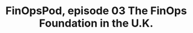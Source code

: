 ---
title: FinOpsPod, episode 03 The FinOps Foundation in the U.K.
description: Join the FinOps Foundation staff on their trip to the United Kingdom! Listen to clips of the London Roadshow and experience connecting with FinOps peers with Noel Crowley. Then get an overview of the staff offsite in Edinburgh.
date-added: Apr 2022
type: Podcast
source: FinOps Foundation
label: 
cloud-provider: 
  - Multi-Cloud
framework-capabilities:
  - FinOps Education & Enablement
link: https://open.spotify.com/episode/196x2r6CLy5xui2S8eKF6t
permalink: /resources/not-here/
listing: true
---
